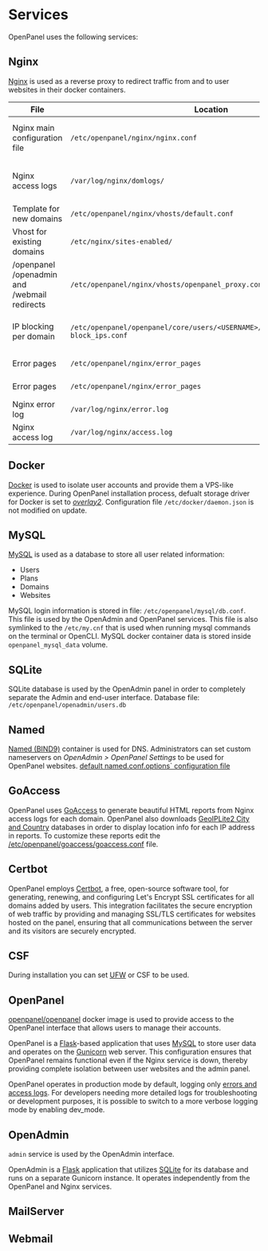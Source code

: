 # Services

OpenPanel uses the following services:

## Nginx

[Nginx](https://www.nginx.com/) is used as a reverse proxy to redirect traffic from and to user websites in their docker containers.

| File              | Location      | Description      |
|----------------------|-----------|-----------|
| Nginx main configuration file | `/etc/openpanel/nginx/nginx.conf` | This file is generated at the time of OpenPanel installation and remains unchanged during updates, allowing for the addition of custom configurations without the risk of them being overwritten by subsequent updates. |
| Nginx access logs | `/var/log/nginx/domlogs/` | This directory holds access logs of all domains. Within this folder, each domain is allocated its own file for logging purposes. For instance, the access logs for the domain *pejcic.rs* are stored in the file named `/var/log/nginx/domlogs/pejcic.rs.log`. |
| Template for new domains | `/etc/openpanel/nginx/vhosts/default.conf` | The [template](https://github.com/stefanpejcic/openpanel-configuration/blob/main/nginx/vhosts/default.conf) used for new domains: restricts access to domains that are not hosted on the server. It is recommended not to modify this file. |
| Vhost for existing domains | `/etc/nginx/sites-enabled/` | Virtual host files for each domain are situated within the `/etc/nginx/sites-enabled/` directory. For example, the virtual host file for the domain *pejcic.rs* can be found at `/etc/nginx/sites-enabled/pejcic.rs.conf`. |
| /openpanel /openadmin and /webmail redirects | `/etc/openpanel/nginx/vhosts/openpanel_proxy.conf` | [This file](https://github.com/stefanpejcic/openpanel-configuration/blob/main/nginx/vhosts/openpanel_proxy.conf) allows users to access `/webmail` and `/openpanel` from their domains. This can be changed by the Administrator from *OpenAdmin > General Settings* |
| IP blocking per domain | `/etc/openpanel/openpanel/core/users/<USERNAME>/domains/<DOMAIN_NAME>-block_ips.conf` | Each domain has a configuration file where user can block IP addresses per domain: `/etc/openpanel/openpanel/core/users/<USERNAME>/domains/<DOMAIN_NAME>-block_ips.conf`. |
| Error pages | `/etc/openpanel/nginx/error_pages` | This directory is used to store configuration and templates for [Nginx error pages](https://github.com/denysvitali/nginx-error-pages). |
| Error pages | `/etc/openpanel/nginx/error_pages` | This directory is used to store configuration and templates for [Nginx error pages](https://github.com/denysvitali/nginx-error-pages). |
| Nginx error log | `/var/log/nginx/error.log` | Default error log file for nginx service. |
| Nginx access log | `/var/log/nginx/access.log` | Default access log file for doamins that are not hosted on server. |




## Docker

[Docker](https://www.docker.com/) is used to isolate user accounts and provide them a VPS-like experience.
During OpenPanel installation process, defualt storage driver for Docker is set to [*overlay2*](https://github.com/stefanpejcic/openpanel-configuration/blob/main/docker/overlay2/daemon.json).
Configuration file `/etc/docker/daemon.json` is not modified on update.



## MySQL

[MySQL](https://www.mysql.com/) is used as a database to store all user related information:

- Users
- Plans
- Domains
- Websites

MySQL login information is stored in file: `/etc/openpanel/mysql/db.conf`. This file is used by the OpenAdmin and OpenPanel services. This file is also symlinked to the `/etc/my.cnf` that is used when running mysql commands on the terminal or OpenCLI.
MySQL docker container data is stored inside `openpanel_mysql_data` volume.

## SQLite

SQLite database is used by the OpenAdmin panel in order to completely separate the Admin and end-user interface.
Database file: `/etc/openpanel/openadmin/users.db`

## Named

[Named (BIND9)](https://www.isc.org/bind/) container is used for DNS.
Administrators can set custom nameservers on *OpenAdmin > OpenPanel Settings* to be used for OpenPanel websites.
[ default named.conf.options` configuration file](https://github.com/stefanpejcic/openpanel-configuration/blob/main/bind9/named.conf.options)


## GoAccess

OpenPanel uses [GoAccess](https://goaccess.io/) to generate beautiful HTML reports from Nginx access logs for each domain.
OpenPanel also downloads [GeoIPLite2 City and Country](https://dev.maxmind.com/geoip/geolite2-free-geolocation-data) databases in order to display location info for each IP address in reports.
To customize these reports edit the [/etc/openpanel/goaccess/goaccess.conf](https://github.com/stefanpejcic/openpanel-configuration/blob/main/goaccess/goaccess.conf) file.

## Certbot

OpenPanel employs [Certbot](https://certbot.eff.org/), a free, open-source software tool, for generating, renewing, and configuring Let's Encrypt SSL certificates for all domains added by users. This integration facilitates the secure encryption of web traffic by providing and managing SSL/TLS certificates for websites hosted on the panel, ensuring that all communications between the server and its visitors are securely encrypted.

## CSF

During installation you can set [UFW](https://wiki.ubuntu.com/UncomplicatedFirewall) or CSF to be used.


## OpenPanel

[openpanel/openpanel](https://hub.docker.com/r/openpanel/openpanel) docker image is used to provide access to the OpenPanel interface that allows users to manage their accounts.

OpenPanel is a [Flask](https://flask.palletsprojects.com/en/3.0.x/)-based application that uses [MySQL](#MySQL) to store user data and operates on the [Gunicorn](https://gunicorn.org/) web server. This configuration ensures that OpenPanel remains functional even if the Nginx service is down, thereby providing complete isolation between user websites and the admin panel.

OpenPanel operates in production mode by default, logging only [errors and access logs](/logs.html). For developers needing more detailed logs for troubleshooting or development purposes, it is possible to switch to a more verbose logging mode by enabling dev_mode.


## OpenAdmin

`admin` service is used by the OpenAdmin interface.

OpenAdmin is a [Flask](https://flask.palletsprojects.com/en/3.0.x/) application that utilizes [SQLite](https://www.sqlite.org/) for its database and runs on a separate Gunicorn instance. It operates independently from the OpenPanel and Nginx services.


## MailServer

## Webmail
